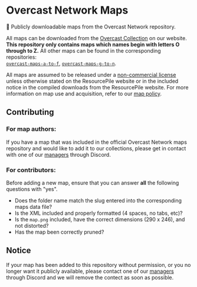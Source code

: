 # Overcast Network Maps

:european_castle: Publicly downloadable maps from the Overcast Network repository.

All maps can be downloaded from the [Overcast Collection](https://mcresourcepile.github.io/maps/overcast) on our website. **This repository only contains maps which names begin with letters O through to Z.** All other maps can be found in the corresponding repositories:  
[`overcast-maps-a-to-f`](https://github.com/MCResourcePile/overcast-maps-a-to-f), [`overcast-maps-g-to-n`](https://github.com/MCResourcePile/overcast-maps-g-to-n).

All maps are assumed to be released under a [non-commercial license](https://creativecommons.org/licenses/by-nc-sa/4.0/legalcode) unless otherwise stated on the ResourcePile website or in the included notice in the compiled downloads from the ResourcePile website. For more information on map use and acquisition, refer to our [map policy](https://mcresourcepile.github.io/policies/maps).

Contributing
-----------------

### **For map authors:**  
If you have a map that was included in the official Overcast Network maps repository and would like to add it to our collections, please get in contact with one of our [managers](https://mcresourcepile.github.io/staff) through Discord.

### **For contributors:**  
Before adding a new map, ensure that you can answer **all** the following questions with "yes".

- Does the folder name match the slug entered into the corresponding maps data file?
- Is the XML included and properly formatted (4 spaces, no tabs, etc)?
- Is the `map.png` included, have the correct dimensions (290 x 246), and not distorted?
- Has the map been correctly pruned?

Notice
-----------------

If your map has been added to this repository without permission, or you no longer want it publicly available, please contact one of our [managers](https://mcresourcepile.github.io/staff) through Discord and we will remove the contect as soon as possible.

